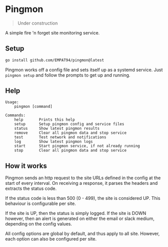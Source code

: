 # Pingmon

> Under construction

A simple fire 'n forget site monitoring service.

## Setup

```sh
go install github.com/EMPAT94/pingmon@latest
```

Pingmon works off a config file and sets itself up as a systemd service. Just `pingmon setup` and follow the prompts to get up and running.

## Help

```
Usage:
    pingmon [command]

Commands:
    help       Prints this help
    setup      Setup pingmon config and service files
    status     Show latest pingmon results
    remove     Clear all pingmon data and stop service
    test       Test network and notifications
    log        Show latest pingmon logs
    start      Start pingmon service, if not already running
    stop       Clear all pingmon data and stop service
```

## How it works

Pingmon sends an http request to the site URLs defined in the config at the start of every interval. On receiving a response, it parses the headers and extracts the status code.

If the status code is less than 500 (0 - 499), the site is considered UP. This behaviour is configurable per site.

If the site is UP, then the status is simply logged. If the site is DOWN however, then an alert is generated on either the email or slack medium, depending on the config values.

All config options are global by default, and thus apply to all site. However, each option can also be configured per site.
